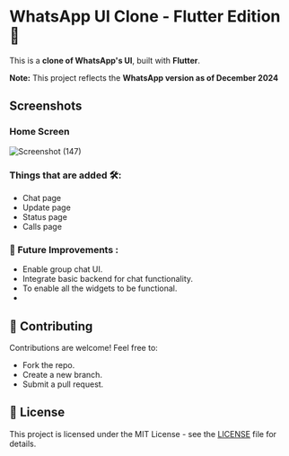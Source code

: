 # **WhatsApp UI Clone - Flutter Edition 🚀**

This is a **clone of WhatsApp's UI**, built with **Flutter**.

**Note:** This project reflects the **WhatsApp version as of December 2024**

## Screenshots
### Home Screen
![Screenshot (147)](https://github.com/user-attachments/assets/35cd27bf-b03b-4fbb-8096-b0340b80a711)


### Things that are added 🛠️:
 - Chat page
 - Update page
 - Status page
 - Calls page

### 🚀 Future Improvements :
 - Enable group chat UI.
 - Integrate basic backend for chat functionality.
 - To enable all the widgets to be functional.
 - 
## 🤝 Contributing
Contributions are welcome! Feel free to:
- Fork the repo.
- Create a new branch.
- Submit a pull request.

## 📝 License
This project is licensed under the MIT License - see the [LICENSE](https://github.com/vigneshwari311/whatsapp_clone_flutter/blob/main/LICENSE) file for details.
